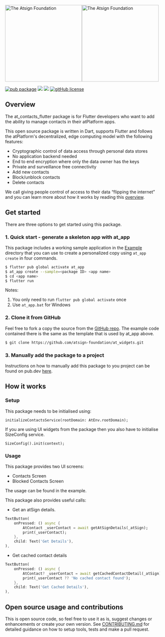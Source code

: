 <a href="https://atsign.com#gh-light-mode-only"><img width=250px src="https://atsign.com/wp-content/uploads/2022/05/atsign-logo-horizontal-color2022.svg#gh-light-mode-only" alt="The Atsign Foundation"></a><a href="https://atsign.com#gh-dark-mode-only"><img width=250px src="https://atsign.com/wp-content/uploads/2023/08/atsign-logo-horizontal-reverse2022-Color.svg#gh-dark-mode-only" alt="The Atsign Foundation"></a>


[![pub package](https://img.shields.io/pub/v/at_client_mobile)](https://pub.dev/packages/at_client_mobile) [![](https://img.shields.io/static/v1?label=Backend&message=atPlatform&color=<COLOR>)](https://atsign.dev) [![](https://img.shields.io/static/v1?label=Publisher&message=Atsign&color=F05E3E)](https://atsign.com) [![gitHub license](https://img.shields.io/badge/license-BSD3-blue.svg)](./LICENSE)


## Overview

The at_contacts_flutter package is for Flutter developers who want to add the ability to manage contacts in their atPlatform apps.

This open source package is written in Dart, supports Flutter and follows the atPlatform's decentralized, edge computing model with the following features: 
- Cryptographic control of data access through personal data stores
- No application backend needed
- End to end encryption where only the data owner has the keys
- Private and surveillance free connectivity
- Add new contacts
- Block/unblock contacts
- Delete contacts

We call giving people control of access to their data “flipping the internet” and you can learn more about how it works by reading this [overview](https://atsign.dev/docs/overview/).

## Get started
There are three options to get started using this package.

### 1. Quick start - generate a skeleton app with at_app
This package includes a working sample application in the [Example](https://github.com/atsign-foundation/at_widgets/tree/trunk/at_contacts_flutter/example) directory that you can use to create a personalized copy using ```at_app create``` in four commands.

```sh
$ flutter pub global activate at_app 
$ at_app create --sample=<package ID> <app name> 
$ cd <app name>
$ flutter run
```
Notes: 
1. You only need to run ```flutter pub global activate``` once
2. Use ```at_app.bat``` for Windows

### 2. Clone it from GitHub
Feel free to fork a copy the source from the [GitHub repo](https://github.com/atsign-foundation/at_widgets). The example code contained there is the same as the template that is used by at_app above.

```sh
$ git clone https://github.com/atsign-foundation/at_widgets.git
```

### 3. Manually add the package to a project

Instructions on how to manually add this package to you project can be found on pub.dev [here](https://pub.dev/packages/at_contacts_flutter/install).


## How it works

### Setup
This package needs to be initialised using:
```
initializeContactsService(rootDomain: AtEnv.rootDomain);
```

If you are using UI widgets from the package then you also have to initialise SizeConfig service.
```
SizeConfig().init(context);
```

### Usage

This package provides two UI screens:
- Contacts Screen
- Blocked Contacts Screen

The usage can be found in the example.


This package also provides useful calls:

- Get an atSign details.

```dart
TextButton(
    onPressed: () async {
        AtContact _userContact = await getAtSignDetails(_atSign);
        print(_userContact);
    },
    child: Text('Get Details'), 
),
```

- Get cached contact details

```dart
TextButton(
    onPressed: () async {
        AtContact? _userContact = await getCachedContactDetail(_atSign);
        print(_userContact ?? 'No cached contact found');
    },
    child: Text('Get Cached Details'), 
),
```

## Open source usage and contributions
This is  open source code, so feel free to use it as is, suggest changes or enhancements or create your own version. See [CONTRIBUTING.md](https://github.com/atsign-foundation/at_widgets/blob/trunk/CONTRIBUTING.md) for detailed guidance on how to setup tools, tests and make a pull request.